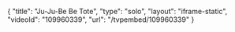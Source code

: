 {
    "title": "Ju-Ju-Be Be Tote",
    "type": "solo",
    "layout": "iframe-static",
    "videoId": "109960339",
    "url": "\/tvpembed\/109960339"
}